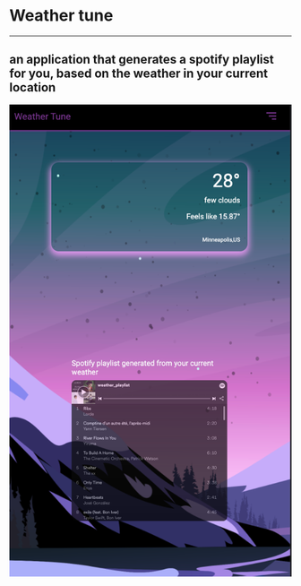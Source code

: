 # Weather tune

---

## an application that generates a spotify playlist for you, based on the weather in your current location

![Alternate text](static/img/preview.png)

